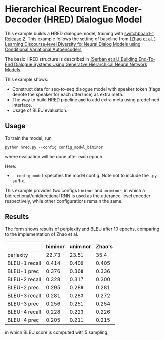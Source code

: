 # Hierarchical Recurrent Encoder-Decoder (HRED) Dialogue Model

This example builds a HRED dialogue model, training with [switchboard-1 Release 2](https://catalog.ldc.upenn.edu/ldc97s62). This example follows the setting of baseline from [(Zhao et al. ) Learning Discourse-level Diversity for Neural Dialog Models using Conditional Variational Autoencoders](https://arxiv.org/abs/1703.10960).

The basic HRED structure is described in [(Serban et al.) Building End-To-End Dialogue Systems Using Generative Hierarchical Neural Network Models](https://arxiv.org/abs/1507.04808).

This example shows:
+ Construct data for seq-to-seq dialogue model with speaker token (flags denote the speaker for each utterance) as extra meta.
+ The way to build HRED pipeline and to add extra meta using predefined interface.
+ Usage of BLEU evaluation.

## Usage

To train the model, run

```
python hred.py --config config_model_biminor
```

where evaluation will be done after each epoch. 

Here:
+ `--config_model` specifies the model config. Note not to include the `.py` suffix. 

This example provides two configs `biminor` and `uniminor`, in which a bidirectional/unidirectional RNN is used as the utterance-level encoder respectively, while other configurations remain the same. 

## Results

The form shows results of perplexity and BLEU after 10 epochs, comparing to the implementation of Zhao et al.

|               | biminor | uniminor | Zhao's |
| --------------| --------| ---------| -------|
| perlexity     | 22.73   | 23.51    | 35.4   |
| BLEU-1 recall | 0.414   | 0.409    | 0.405  |
| BLEU-1 prec   | 0.376   | 0.368    | 0.336  |
| BLEU-2 recall | 0.328   | 0.317    | 0.300  |
| BLEU-2 prec   | 0.295   | 0.289    | 0.281  |
| BLEU-3 recall | 0.281   | 0.283    | 0.272  |
| BLEU-3 prec   | 0.256   | 0.251    | 0.254  |
| BLEU-4 recall | 0.228   | 0.223    | 0.226  |
| BLEU-4 prec   | 0.205   | 0.211    | 0.215  |

in which BLEU score is computed with 5 sampling.

